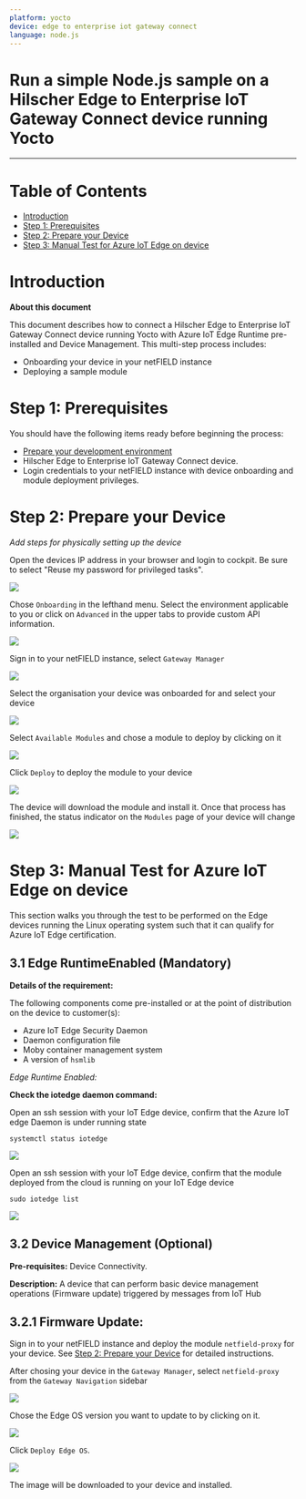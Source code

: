 ```yaml
---
platform: yocto
device: edge to enterprise iot gateway connect
language: node.js
---
```


Run a simple Node.js sample on a Hilscher Edge to Enterprise IoT Gateway Connect device running Yocto
===
---

# Table of Contents

-   [Introduction](#Introduction)
-   [Step 1: Prerequisites](#Prerequisites)
-   [Step 2: Prepare your Device](#PrepareDevice)
-   [Step 3: Manual Test for Azure IoT Edge on device](#Manual)

<a name="Introduction"></a>
# Introduction

**About this document**

This document describes how to connect a Hilscher Edge to Enterprise IoT Gateway Connect device running Yocto with Azure IoT Edge Runtime pre-installed and Device Management. This multi-step process includes:

-   Onboarding your device in your netFIELD instance
-   Deploying a sample module

<a name="Prerequisites"></a>
# Step 1: Prerequisites

You should have the following items ready before beginning the process:

-   [Prepare your development environment][setup-devbox-linux]
-   Hilscher Edge to Enterprise IoT Gateway Connect device.
-   Login credentials to your netFIELD instance with device onboarding and module deployment privileges.

<a name="PrepareDevice"></a>
# Step 2: Prepare your Device

*Add steps for physically setting up the device*

Open the devices IP address in your browser and login to cockpit. Be sure to select "Reuse my password for privileged tasks".

![](./media/edge_to_enterprise_iot_gateway_connect/cockpit_login.PNG)

Chose `Onboarding` in the lefthand menu. Select the environment applicable to you or click on `Advanced` in the upper tabs to provide custom API information.

![](./media/edge_to_enterprise_iot_gateway_connect/onboarding.PNG)

Sign in to your netFIELD instance, select `Gateway Manager`

![](./media/edge_to_enterprise_iot_gateway_connect/apps.PNG)

Select the organisation your device was onboarded for and select your device

![](./media/edge_to_enterprise_iot_gateway_connect/gateway_list.PNG)

Select `Available Modules` and chose a module to deploy by clicking on it

![](./media/edge_to_enterprise_iot_gateway_connect/available_modules.PNG)

Click `Deploy` to deploy the module to your device

![](./media/edge_to_enterprise_iot_gateway_connect/deploy_module.PNG)

The device will download the module and install it. Once that process has finished, the status indicator on the `Modules` page of your device will change

![](./media/edge_to_enterprise_iot_gateway_connect/deployment_finished.PNG)

<a name="Manual"></a>
# Step 3: Manual Test for Azure IoT Edge on device

This section walks you through the test to be performed on the Edge devices running the Linux operating system such that it can qualify for Azure IoT Edge certification.

<a name="Step-3-1-IoTEdgeRunTime"></a>
## 3.1 Edge RuntimeEnabled (Mandatory)

**Details of the requirement:**

The following components come pre-installed or at the point of distribution on the device to customer(s):

-   Azure IoT Edge Security Daemon
-   Daemon configuration file
-   Moby container management system
-   A version of `hsmlib` 

*Edge Runtime Enabled:*

**Check the iotedge daemon command:** 

Open an ssh session with your IoT Edge device, confirm that the Azure IoT edge Daemon is under running state

    systemctl status iotedge

![](./media/edge_to_enterprise_iot_gateway_connect/Capture.png)

Open an ssh session with your IoT Edge device, confirm that the module deployed from the cloud is running on your IoT Edge device

    sudo iotedge list

![](./media/edge_to_enterprise_iot_gateway_connect/iotedgedaemon.png) 


<a name="Step-3-2-DeviceManagement"></a>
## 3.2 Device Management (Optional)

**Pre-requisites:** Device Connectivity.

**Description:** A device that can perform basic device management operations (Firmware update) triggered by messages from IoT Hub
  
## 3.2.1 Firmware Update:

Sign in to your netFIELD instance and deploy the module `netfield-proxy` for your device. See [Step 2: Prepare your Device](#PrepareDevice) for detailed instructions.

After chosing your device in the `Gateway Manager`, select `netfield-proxy` from the `Gateway Navigation` sidebar

![](./media/edge_to_enterprise_iot_gateway_connect/netfield-proxy.png) 

Chose the Edge OS version you want to update to by clicking on it.

![](./media/edge_to_enterprise_iot_gateway_connect/chose_edgeos.png)

Click `Deploy Edge OS`.

![](./media/edge_to_enterprise_iot_gateway_connect/deploy-edgeos-modal.png)

The image will be downloaded to your device and installed.

  
[setup-devbox-linux]: https://github.com/Azure/azure-iot-sdk-c/blob/master/doc/devbox_setup.md
[lnk-setup-iot-hub]: ../setup_iothub.md
[lnk-manage-iot-hub]: ../manage_iot_hub.md
